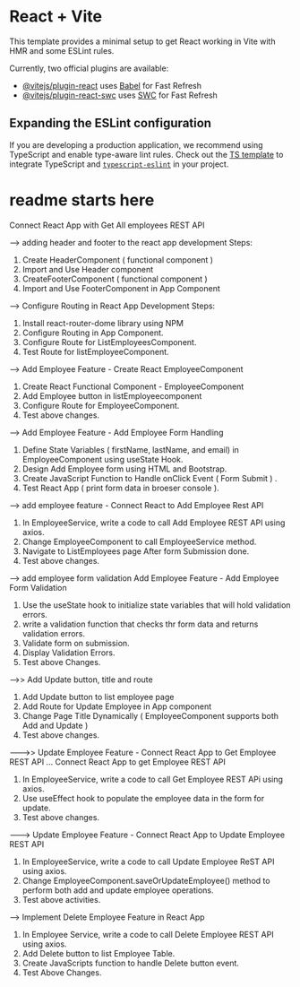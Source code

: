 # React + Vite

This template provides a minimal setup to get React working in Vite with HMR and some ESLint rules.

Currently, two official plugins are available:

- [@vitejs/plugin-react](https://github.com/vitejs/vite-plugin-react/blob/main/packages/plugin-react/README.md) uses [Babel](https://babeljs.io/) for Fast Refresh
- [@vitejs/plugin-react-swc](https://github.com/vitejs/vite-plugin-react-swc) uses [SWC](https://swc.rs/) for Fast Refresh

## Expanding the ESLint configuration

If you are developing a production application, we recommend using TypeScript and enable type-aware lint rules. Check out the [TS template](https://github.com/vitejs/vite/tree/main/packages/create-vite/template-react-ts) to integrate TypeScript and [`typescript-eslint`](https://typescript-eslint.io) in your project.



# readme starts here 
Connect React App with Get All employees REST API 

--> adding header and footer to the react app
development Steps:
1. Create HeaderComponent ( functional component )
2. Import and Use Header component
3. CreateFooterComponent ( functional component )
4. Import and Use FooterComponent in App Component
 
 
--> Configure Routing in React App
Development Steps:
1. Install react-router-dome library using NPM
2. Configure Routing in App Component.
3. Configure Route for ListEmployeesComponent.
4. Test Route for listEmployeeComponent.

--> Add Employee Feature - Create React EmployeeComponent
1. Create React Functional Component - EmployeeComponent
2. Add Employee button in listEmployeecomponent
3. Configure Route for EmployeeComponent.
4. Test above changes.

--> Add Employee Feature - Add Employee Form Handling
1. Define State Variables ( firstName, lastName, and email) in EmployeeComponent using useState Hook.
2. Design Add Employee form using HTML and Bootstrap.
3. Create JavaScript Function to Handle onClick Event ( Form Submit ) .
4. Test React App ( print form data in broeser console ).

--> add employee feature - Connect React to Add Employee Rest API
1. In EmployeeService, write a code to call Add Employee REST API using axios.
2. Change EmployeeComponent to call EmployeeService method.
3. Navigate to ListEmployees page After form Submission done.
4.  Test above changes.

--> add employee form validation
Add Employee Feature -  Add Employee Form Validation
1. Use the useState hook to initialize state variables that will hold validation errors.
2. write a validation function that checks thr form data and returns validation errors.
3. Validate form on submission.
4. Display Validation Errors.
5. Test above Changes.


-->> Add Update button, title and route
1. Add Update button to list employee page
2. Add Route for Update Employee in App component
3. Change Page Title Dynamically ( EmployeeComponent supports both Add and Update )
4. Test above changes.


--->> Update Employee Feature - Connect React App to Get Employee REST API
... Connect React App to get Employee REST API
1. In EmployeeService, write a code to call Get Employee REST APi using axios.
2. Use useEffect hook to populate the employee data in the form for update.
3. Test above changes.

---> Update Employee Feature - Connect React App to Update Employee REST API
1. In EmployeeService, write a code to call Update Employee ReST API using axios.
2. Change EmployeeComponent.saveOrUpdateEmployee() method to perform both add and update employee operations.
3. Test above activities.


--> Implement Delete Employee Feature in React App
1. In Employee Service, write a  code to call Delete Employee REST API using axios.
2. Add Delete button to list Employee Table.
3. Create JavaScripts function to handle Delete button event.
4. Test Above Changes.
















